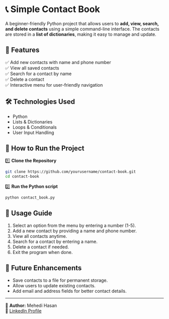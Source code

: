 # 📞 Simple Contact Book

A beginner-friendly Python project that allows users to **add, view, search, and delete contacts** using a simple command-line interface. The contacts are stored in a **list of dictionaries**, making it easy to manage and update.

## 🚀 Features

✅ Add new contacts with name and phone number  
✅ View all saved contacts  
✅ Search for a contact by name  
✅ Delete a contact  
✅ Interactive menu for user-friendly navigation  

## 🛠 Technologies Used

- Python
- Lists & Dictionaries
- Loops & Conditionals
- User Input Handling

## 📜 How to Run the Project

1️⃣ **Clone the Repository**
```bash
git clone https://github.com/yourusername/contact-book.git
cd contact-book
```

2️⃣ **Run the Python script**
```bash
python contact_book.py
```

## 📖 Usage Guide

1. Select an option from the menu by entering a number (1-5).
2. Add a new contact by providing a name and phone number.
3. View all contacts anytime.
4. Search for a contact by entering a name.
5. Delete a contact if needed.
6. Exit the program when done.


## 🎯 Future Enhancements

- Save contacts to a file for permanent storage.
- Allow users to update existing contacts.
- Add email and address fields for better contact details.


---
📌 **Author:** Mehedi Hasan  
🔗 [LinkedIn Profile]((https://www.linkedin.com/in/mehedi-hasan-835916234/))

